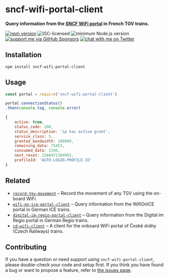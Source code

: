 # sncf-wifi-portal-client

**Query information from the [SNCF WiFi portal](https://en.oui.sncf/en/tgv/services/wifi-onboard) in French TGV trains.**

[![npm version](https://img.shields.io/npm/v/sncf-wifi-portal-client.svg)](https://www.npmjs.com/package/sncf-wifi-portal-client)
![ISC-licensed](https://img.shields.io/github/license/derhuerst/sncf-wifi-portal-client.svg)
![minimum Node.js version](https://img.shields.io/node/v/berlin-postal-code-areas.svg)
[![support me via GitHub Sponsors](https://img.shields.io/badge/support%20me-donate-fa7664.svg)](https://github.com/sponsors/derhuerst)
[![chat with me on Twitter](https://img.shields.io/badge/chat%20with%20me-on%20Twitter-1da1f2.svg)](https://twitter.com/derhuerst)


## Installation

```shell
npm install sncf-wifi-portal-client
```


## Usage

```js
const portal = require('sncf-wifi-portal-client')

portal.connectionStatus()
.then(console.log, console.error)
```

```js
{
	active: true,
	status_code: 200,
	status_description: 'ip has active grant',
	service_class: 5,
	granted_bandwidth: 100000,
	remaining_data: 75453,
	consumed_data: 1346,
	next_reset: 1568471384091,
	profileId: 'AUTO-LOGIN-PROFILE-ID'
}
```


## Related

- [`record-tgv-movement`](https://github.com/derhuerst/record-tgv-movement) – Record the movement of any TGV using the on-board WiFi.
- [`wifi-on-ice-portal-client`](https://github.com/derhuerst/wifi-on-ice-portal-client) – Query information from the WifiOnICE portal in German ICE trains.
- [`digital-im-regio-portal-client`](https://github.com/derhuerst/digital-im-regio-portal-client) – Query information from the Digital im Regio portal in German Regio trains.
- [`cd-wifi-client`](https://github.com/derhuerst/cd-wifi-client) – A client for the onboard WiFi portal of České dráhy (Czech Railways) trains.


## Contributing

If you have a question or need support using `sncf-wifi-portal-client`, please double-check your code and setup first. If you think you have found a bug or want to propose a feature, refer to [the issues page](https://github.com/derhuerst/sncf-wifi-portal-client/issues).
